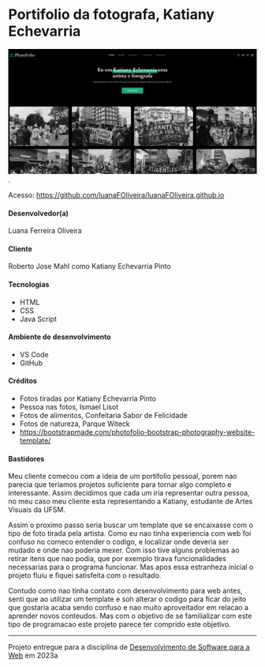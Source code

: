 # Portifolio da fotografa, Katiany Echevarria

![Screenshot do projeto](PhotoFolio/assets/img/printTelaInicial.png).

Acesso: https://github.com/luanaFOliveira/luanaFOliveira.github.io


#### Desenvolvedor(a)
Luana Ferreira Oliveira

#### Cliente
Roberto Jose Mahl como Katiany Echevarria Pinto

#### Tecnologias

- HTML
- CSS
- Java Script

#### Ambiente de desenvolvimento

- VS Code
- GitHub

#### Créditos

- Fotos tiradas por Katiany Echevarria Pinto
- Pessoa nas fotos, Ismael Lisot
- Fotos de alimentos, Confeitaria Sabor de Felicidade
- Fotos de natureza, Parque Witeck
- https://bootstrapmade.com/photofolio-bootstrap-photography-website-template/


#### Bastidores

Meu cliente comecou com a ideia de um portifolio pessoal, porem nao parecia que teriamos projetos suficiente para tornar algo completo e interessante. Assim decidimos que cada um iria representar outra pessoa, no meu caso meu cliente esta representando a Katiany, estudante de Artes Visuais da UFSM.

Assim o proximo passo seria buscar um template que se encaixasse com o tipo de foto tirada pela artista. Como eu nao tinha experiencia com web foi confuso no comeco entender o codigo, e localizar onde deveria ser mudado e onde nao poderia mexer.
Com isso tive alguns problemas ao retirar itens que nao podia, que por exemplo tirava funcionalidades necessarias para o programa funcionar. Mas apos essa estranheza inicial o projeto fluiu e fiquei satisfeita com o resultado.

Contudo como nao tinha contato com desenvolvimento para web antes, senti que ao utilizar um template e soh alterar o codigo para ficar do jeito que gostaria acaba sendo confuso e nao muito aproveitador em relacao a aprender novos conteudos. Mas com o objetivo de se familializar com este tipo de programacao este projeto parece ter comprido este objetivo.


---
Projeto entregue para a disciplina de [Desenvolvimento de Software para a Web](http://github.com/andreainfufsm/elc1090-2023a) em 2023a
